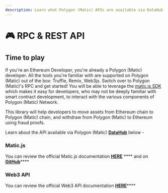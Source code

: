 ```yaml
---
description: Learn what Polygon (Matic) APIs are available via DataHub and how to use them
---
```


# 🎮 RPC & REST API

## Time to play

If you're an Ethereum Developer, you're already a Polygon (Matic) developer. All the tools you're familiar with are supported on Polygon (Matic) out of the box: Truffle, Remix, Web3js. Switch over to Polygon (Matic)'s RPC and get started! You will be able to leverage the [matic.js SDK](https://github.com/maticnetwork/matic.js) which makes it easy for developers, who may not be deeply familiar with smart contract development, to interact with the various components of Polygon (Matic) Network.

This library will help developers to move assets from Ethereum chain to Polygon (Matic) chain, and withdraw from Polygon (Matic) to Ethereum using fraud proofs.

Learn about the API available via Polygon (Matic) [**DataHub**](https://datahub.figment.io/sign\_up?service=matic) below -

### Matic.js

You can review the official Matic.js documentation [**HERE**](https://maticnetwork.github.io/matic.js/docs/) **** and on [**GitHub**](https://github.com/maticnetwork/matic.js)****

### Web3 API

You can review the official Web3 API documentation [**HERE**](https://web3js.readthedocs.io/en/v1.3.0/web3.html)****

